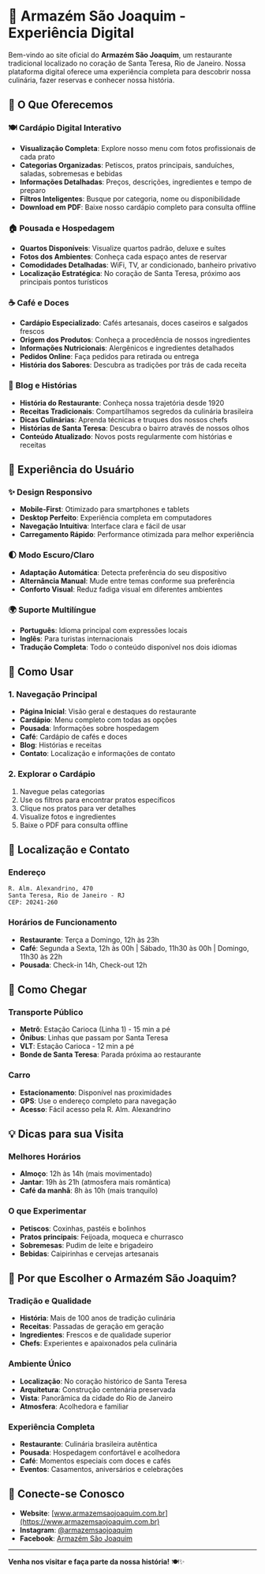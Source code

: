 # 🏪 Armazém São Joaquim - Experiência Digital

Bem-vindo ao site oficial do **Armazém São Joaquim**, um restaurante tradicional localizado no coração de Santa Teresa, Rio de Janeiro. Nossa plataforma digital oferece uma experiência completa para descobrir nossa culinária, fazer reservas e conhecer nossa história.

## 🌟 O Que Oferecemos

### 🍽️ **Cardápio Digital Interativo**
- **Visualização Completa**: Explore nosso menu com fotos profissionais de cada prato
- **Categorias Organizadas**: Petiscos, pratos principais, sanduíches, saladas, sobremesas e bebidas
- **Informações Detalhadas**: Preços, descrições, ingredientes e tempo de preparo
- **Filtros Inteligentes**: Busque por categoria, nome ou disponibilidade
- **Download em PDF**: Baixe nosso cardápio completo para consulta offline



### 🏠 **Pousada e Hospedagem**
- **Quartos Disponíveis**: Visualize quartos padrão, deluxe e suítes
- **Fotos dos Ambientes**: Conheça cada espaço antes de reservar
- **Comodidades Detalhadas**: WiFi, TV, ar condicionado, banheiro privativo
- **Localização Estratégica**: No coração de Santa Teresa, próximo aos principais pontos turísticos


### ☕ **Café e Doces**
- **Cardápio Especializado**: Cafés artesanais, doces caseiros e salgados frescos
- **Origem dos Produtos**: Conheça a procedência de nossos ingredientes
- **Informações Nutricionais**: Alergênicos e ingredientes detalhados
- **Pedidos Online**: Faça pedidos para retirada ou entrega
- **História dos Sabores**: Descubra as tradições por trás de cada receita

### 📖 **Blog e Histórias**
- **História do Restaurante**: Conheça nossa trajetória desde 1920
- **Receitas Tradicionais**: Compartilhamos segredos da culinária brasileira
- **Dicas Culinárias**: Aprenda técnicas e truques dos nossos chefs
- **Histórias de Santa Teresa**: Descubra o bairro através de nossos olhos
- **Conteúdo Atualizado**: Novos posts regularmente com histórias e receitas

## 🎨 **Experiência do Usuário**

### ✨ **Design Responsivo**
- **Mobile-First**: Otimizado para smartphones e tablets
- **Desktop Perfeito**: Experiência completa em computadores
- **Navegação Intuitiva**: Interface clara e fácil de usar
- **Carregamento Rápido**: Performance otimizada para melhor experiência

### 🌓 **Modo Escuro/Claro**
- **Adaptação Automática**: Detecta preferência do seu dispositivo
- **Alternância Manual**: Mude entre temas conforme sua preferência
- **Conforto Visual**: Reduz fadiga visual em diferentes ambientes

### 🌍 **Suporte Multilíngue**
- **Português**: Idioma principal com expressões locais
- **Inglês**: Para turistas internacionais
- **Tradução Completa**: Todo o conteúdo disponível nos dois idiomas

## 📱 **Como Usar**

### **1. Navegação Principal**
- **Página Inicial**: Visão geral e destaques do restaurante
- **Cardápio**: Menu completo com todas as opções
- **Pousada**: Informações sobre hospedagem
- **Café**: Cardápio de cafés e doces
- **Blog**: Histórias e receitas
- **Contato**: Localização e informações de contato



### **2. Explorar o Cardápio**
1. Navegue pelas categorias
2. Use os filtros para encontrar pratos específicos
3. Clique nos pratos para ver detalhes
4. Visualize fotos e ingredientes
5. Baixe o PDF para consulta offline

## 📍 **Localização e Contato**

### **Endereço**
```
R. Alm. Alexandrino, 470
Santa Teresa, Rio de Janeiro - RJ
CEP: 20241-260
```

### **Horários de Funcionamento**
- **Restaurante**: Terça a Domingo, 12h às 23h
- **Café**: Segunda a Sexta, 12h às 00h | Sábado, 11h30 às 00h | Domingo, 11h30 às 22h
- **Pousada**: Check-in 14h, Check-out 12h


## 🚗 **Como Chegar**

### **Transporte Público**
- **Metrô**: Estação Carioca (Linha 1) - 15 min a pé
- **Ônibus**: Linhas que passam por Santa Teresa
- **VLT**: Estação Carioca - 12 min a pé
- **Bonde de Santa Teresa**: Parada próxima ao restaurante

### **Carro**
- **Estacionamento**: Disponível nas proximidades
- **GPS**: Use o endereço completo para navegação
- **Acesso**: Fácil acesso pela R. Alm. Alexandrino

## 💡 **Dicas para sua Visita**


### **Melhores Horários**
- **Almoço**: 12h às 14h (mais movimentado)
- **Jantar**: 19h às 21h (atmosfera mais romântica)
- **Café da manhã**: 8h às 10h (mais tranquilo)

### **O que Experimentar**
- **Petiscos**: Coxinhas, pastéis e bolinhos
- **Pratos principais**: Feijoada, moqueca e churrasco
- **Sobremesas**: Pudim de leite e brigadeiro
- **Bebidas**: Caipirinhas e cervejas artesanais

## 🌟 **Por que Escolher o Armazém São Joaquim?**

### **Tradição e Qualidade**
- **História**: Mais de 100 anos de tradição culinária
- **Receitas**: Passadas de geração em geração
- **Ingredientes**: Frescos e de qualidade superior
- **Chefs**: Experientes e apaixonados pela culinária

### **Ambiente Único**
- **Localização**: No coração histórico de Santa Teresa
- **Arquitetura**: Construção centenária preservada
- **Vista**: Panorâmica da cidade do Rio de Janeiro
- **Atmosfera**: Acolhedora e familiar

### **Experiência Completa**
- **Restaurante**: Culinária brasileira autêntica
- **Pousada**: Hospedagem confortável e acolhedora
- **Café**: Momentos especiais com doces e cafés
- **Eventos**: Casamentos, aniversários e celebrações

## 🔗 **Conecte-se Conosco**

- **Website**: [www.armazemsaojoaquim.com.br](https://www.armazemsaojoaquim.com.br)
- **Instagram**: [@armazemsaojoaquim](https://instagram.com/armazemsaojoaquim)
- **Facebook**: [Armazém São Joaquim](https://facebook.com/armazemsaojoaquim)

---

**Venha nos visitar e faça parte da nossa história!** 🍽️✨
